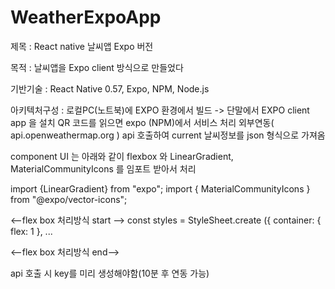 # WeatherExpoApp

제목 : React native 날씨앱 Expo 버전

목적 : 날씨앱을 Expo client 방식으로 만들었다

기반기술 : React Native 0.57, Expo, NPM, Node.js

아키텍처구성 : 로컬PC(노트북)에 EXPO 환경에서 빌드 -> 단말에서 EXPO client app 을 설치 QR 코드를 읽으면 expo (NPM)에서 서비스 처리
외부연동( api.openweathermap.org ) api 호출하여 current 날씨정보를 json 형식으로 가져옴

component UI 는 아래와 같이 flexbox 와 LinearGradient, MaterialCommunityIcons 를 임포트 받아서 처리

import {LinearGradient} from "expo";
import { MaterialCommunityIcons } from "@expo/vector-icons";

<--flex box 처리방식 start -->
const styles = StyleSheet.create ({
  container: {
    flex: 1
  },
...

<--flex box 처리방식 end-->

api 호출 시 key를 미리 생성해야함(10분 후 연동 가능)
